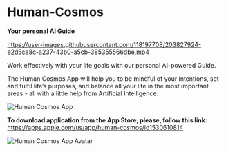 # Human-Cosmos
**Your personal AI Guide**

https://user-images.githubusercontent.com/118197708/203827924-e2d5ce8c-a237-43b0-a5cb-385355566dbe.mp4

Work effectively with your life goals with our personal AI-powered Guide.

The Human Cosmos App will help you to be mindful of your intentions, set and fulfil life’s purposes, and balance all your life in the most important areas - all with a little help from Artificial Intelligence.

![Human Cosmos App](https://user-images.githubusercontent.com/118197708/203828387-4110043c-07a7-4bb3-97d0-6310731be1b1.jpg)

**To download application from the App Store, please, follow this link:**
https://apps.apple.com/us/app/human-cosmos/id1530610814

![Human Cosmos App Avatar](https://user-images.githubusercontent.com/118197708/203828703-b0ba9e06-12d9-4658-9d96-e7b034883a26.jpg)





